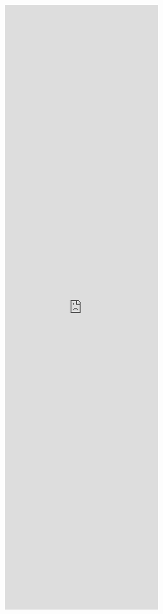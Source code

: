 <iframe src="https://assets.justemoji.tk/media/videos" style="border:none;width:100%;aspect-ratio:16/63"></iframe>
